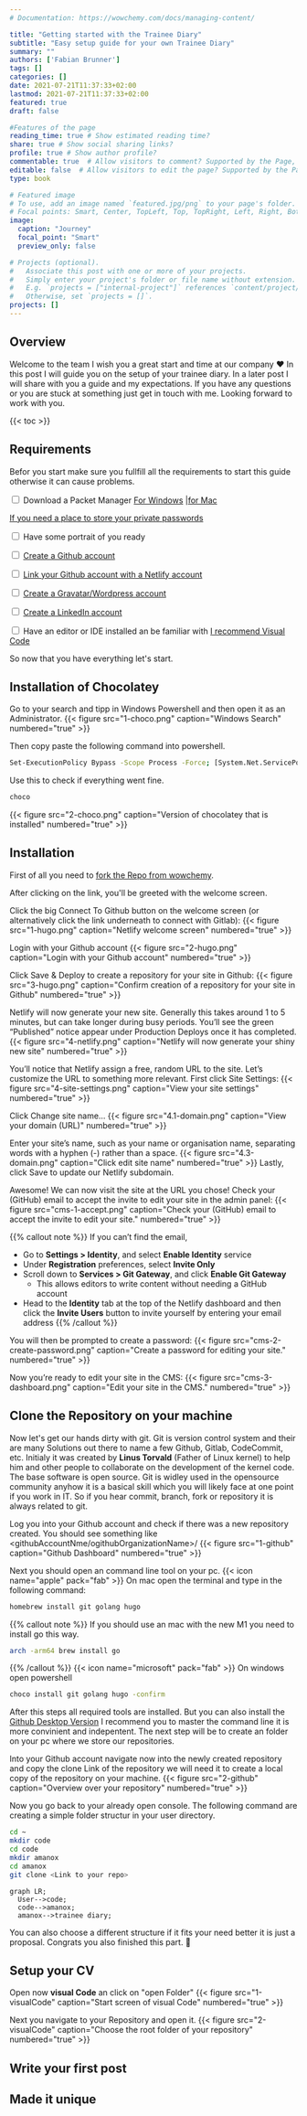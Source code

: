 ```yaml
---
# Documentation: https://wowchemy.com/docs/managing-content/

title: "Getting started with the Trainee Diary"
subtitle: "Easy setup guide for your own Trainee Diary"
summary: ""
authors: ['Fabian Brunner']
tags: []
categories: []
date: 2021-07-21T11:37:33+02:00
lastmod: 2021-07-21T11:37:33+02:00
featured: true
draft: false

#Features of the page
reading_time: true # Show estimated reading time?
share: true # Show social sharing links?
profile: true # Show author profile?
commentable: true  # Allow visitors to comment? Supported by the Page, Post, and Docs content types.
editable: false  # Allow visitors to edit the page? Supported by the Page, Post, and Docs content types.
type: book

# Featured image
# To use, add an image named `featured.jpg/png` to your page's folder.
# Focal points: Smart, Center, TopLeft, Top, TopRight, Left, Right, BottomLeft, Bottom, BottomRight.
image:
  caption: "Journey"
  focal_point: "Smart"
  preview_only: false

# Projects (optional).
#   Associate this post with one or more of your projects.
#   Simply enter your project's folder or file name without extension.
#   E.g. `projects = ["internal-project"]` references `content/project/deep-learning/index.md`.
#   Otherwise, set `projects = []`.
projects: []
---
```



## Overview

Welcome to the team I wish you a great start and time at our company ❤️
In this post I will guide you on the setup of your trainee diary. 
In a later post I will share with you a guide and my expectations.
If you have any questions or you are stuck at something just get in touch with me.
Looking forward to work with you.

{{< toc >}}

## Requirements
Befor you start make sure you fullfill all the requirements to start this guide otherwise it can cause problems.


<input type="checkbox"> Download a Packet Manager [For Windows](https://chocolatey.org) |[for Mac](https://www.brew.sh) 


[If you need a place to store your private passwords](https://vault.bitwarden.com/#/register)


<input type="checkbox"> Have some portrait of you ready


<input type="checkbox"> [Create a Github account](https://www.github.com/join)


<input type="checkbox"> [Link your Github account with a Netlify account](https://app.netlify.com/signup) 


<input type="checkbox"> [Create a Gravatar/Wordpress account](https://en.gravatar.com) 


<input type="checkbox"> [Create a LinkedIn account](https://linkedin.com/signup) 


<input type="checkbox"> Have an editor or IDE installed an be familiar with [I recommend Visual Code](https://code.visualstudio.com) 


So now that you have everything let's start.

## Installation of Chocolatey
Go to your search and tipp in Windows Powershell and then open it as an Administrator.
{{< figure src="1-choco.png" caption="Windows Search" numbered="true" >}}

Then copy paste the following command into powershell.
```bash
Set-ExecutionPolicy Bypass -Scope Process -Force; [System.Net.ServicePointManager]::SecurityProtocol = [System.Net.ServicePointManager]::SecurityProtocol -bor 3072; iex ((New-Object System.Net.WebClient).DownloadString('https://chocolatey.org/install.ps1'))
```
Use this to check if everything went fine.
```bash
choco
```
{{< figure src="2-choco.png" caption="Version of chocolatey that is installed" numbered="true" >}}
## Installation
First of all you need to [fork the Repo from wowchemy](https://app.netlify.com/start/deploy?repository=https://github.com/wowchemy/starter-academic&stack=cms).

After clicking on the link, you'll be greeted with the welcome screen.


Click the big Connect To Github button on the welcome screen (or alternatively click the link underneath to connect with Gitlab):
{{< figure src="1-hugo.png" caption="Netlify welcome screen" numbered="true" >}}

Login with your Github account 
{{< figure src="2-hugo.png" caption="Login with your Github account" numbered="true" >}}

Click Save & Deploy to create a repository for your site in Github:
{{< figure src="3-hugo.png" caption="Confirm creation of a repository for your site in Github" numbered="true" >}}

Netlify will now generate your new site. Generally this takes around 1 to 5 minutes, but can take longer during busy periods. You’ll see the green “Published” notice appear under Production Deploys once it has completed.
{{< figure src="4-netlify.png" caption="Netlify will now generate your shiny new site" numbered="true" >}}

You’ll notice that Netlify assign a free, random URL to the site. Let’s customize the URL to something more relevant. First click Site Settings:
{{< figure src="4-site-settings.png" caption="View your site settings" numbered="true" >}}

Click Change site name…
{{< figure src="4.1-domain.png" caption="View your domain (URL)" numbered="true" >}}

Enter your site’s name, such as your name or organisation name, separating words with a hyphen (-) rather than a space.
{{< figure src="4.3-domain.png" caption="Click edit site name" numbered="true" >}}
Lastly, click Save to update our Netlify subdomain.

Awesome! We can now visit the site at the URL you chose!
Check your (GitHub) email to accept the invite to edit your site in the admin panel:
{{< figure src="cms-1-accept.png" caption="Check your (GitHub) email to accept the invite to edit your site." numbered="true" >}}

{{% callout note %}}
If you can’t find the email,
* Go to **Settings > Identity**, and select **Enable Identity** service
* Under **Registration** preferences, select **Invite Only**
* Scroll down to **Services > Git Gateway**, and click **Enable Git Gateway**
  * This allows editors to write content without needing a GitHub account
* Head to the **Identity** tab at the top of the Netlify dashboard and then click the **Invite Users** button to invite yourself by entering your email address
{{% /callout %}}

You will then be prompted to create a password:
{{< figure src="cms-2-create-password.png" caption="Create a password for editing your site." numbered="true" >}}

Now you’re ready to edit your site in the CMS:
{{< figure src="cms-3-dashboard.png" caption="Edit your site in the CMS." numbered="true" >}}

## Clone the Repository on your machine

Now let's get our hands dirty with git. Git is version control system and their are many Solutions out there to name a few Github, Gitlab, CodeCommit, etc. Initialy it was created by **Linus Torvald** (Father of Linux kernel) to help him and other people to collaborate on the development of the kernel code. The base software is open source. Git is widley used in the opensource community anyhow it is a basical skill which you will likely face at one point if you work in IT. So if you hear commit, branch, fork or repository it is always related to git.

Log you into your Github account and check if there was a new repository created. 
You should see something like <githubAccountNme/ogithubOrganizationName>/<repositoryname>
{{< figure src="1-github" caption="Github Dashboard" numbered="true" >}}

Next you should open an command line tool on your pc.
{{< icon name="apple" pack="fab" >}} On mac open the terminal and type in the following command:
```bash
homebrew install git golang hugo
```
{{% callout note %}}
If you should use an mac with the new M1 you need to install go this way.
```bash
arch -arm64 brew install go       
```
{{% /callout %}}
{{< icon name="microsoft" pack="fab" >}}  On windows open powershell
```bash
choco install git golang hugo -confirm
```
After this steps all required tools are installed. But you can also install the [Github Desktop Version](https://desktop.github.com)
I recommend you to master the command line it is more convinient and indepentent. The next step will be to create an folder on your pc where we store our repositories.


Into your Github account navigate now into the newly created repository and copy the clone Link of the repository we will need it to create a local copy of the repository on your machine.
{{< figure src="2-github" caption="Overview over your repository" numbered="true" >}}

Now you go back to your already open console.
The following command are creating a simple folder structur in your user directory.

```bash
cd ~
mkdir code
cd code
mkdir amanox
cd amanox
git clone <Link to your repo>
```
```mermaid
graph LR;
  User-->code;
  code-->amanox;
  amanox-->trainee diary;
```
You can also choose a different structure if it fits your need better it is just a proposal.
Congrats you also finished this part. 🙌
## Setup your CV
Open now **visual Code** an click on "open Folder"
{{< figure src="1-visualCode" caption="Start screen of visual Code" numbered="true" >}}


Next you navigate to your Repository and open it.
{{< figure src="2-visualCode" caption="Choose the root folder of your repository" numbered="true" >}}


## Write your first post

## Made it unique
